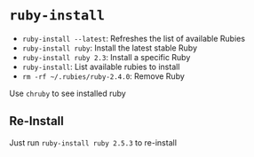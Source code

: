# `ruby-install`

- `ruby-install --latest`: Refreshes the list of available Rubies
- `ruby-install ruby`: Install the latest stable Ruby
- `ruby-install ruby 2.3`: Install a specific Ruby
- `ruby-install`: List available rubies to install
- `rm -rf ~/.rubies/ruby-2.4.0`: Remove Ruby

Use `chruby` to see installed ruby

## Re-Install

Just run `ruby-install ruby 2.5.3` to re-install
